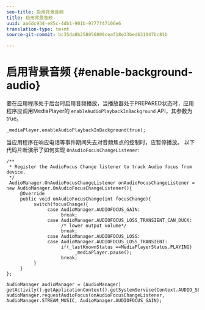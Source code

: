 ```yaml
---
seo-title: 启用背景音频
title: 启用背景音频
uuid: aa6dc934-e85c-4db1-901b-9777f47106e6
translation-type: tm+mt
source-git-commit: bc35da8b258056809ceaf18e33bed631047bc81b

---
```



# 启用背景音频 {#enable-background-audio}

要在应用程序处于后台时启用音频播放，当播放器处于PREPARED状态时，应用程序应调用MediaPlayer的 `enableAudioPlaybackInBackground` API，其参数为true。

```
_mediaPlayer.enableAudioPlaybackInBackground(true);
```

当应用程序在响应电话等事件期间失去对音频焦点的控制时，应暂停播放。 以下代码片断演示了如何实现 `OnAudioFocusChangeListener`:

```
/** 
 * Register the AudioFocus Change listener to track Audio focus from device. 
 */ 
 AudioManager.OnAudioFocusChangeListener onAudioFocusChangeListener = new AudioManager.OnAudioFocusChangeListener(){ 
     @Override 
     public void onAudioFocusChange(int focusChange){ 
          switch(focusChange){ 
               case AudioManager.AUDIOFOCUS_GAIN: 
                    break; 
               case AudioManager.AUDIOFOCUS_LOSS_TRANSIENT_CAN_DUCK: 
                    /* lower output volume*/ 
                    break; 
               case AudioManager.AUDIOFOCUS_LOSS: 
               case AudioManager.AUDIOFOCUS_LOSS_TRANSIENT: 
                    if(_lastKnownStatus ==MediaPlayerStatus.PLAYING) 
                         _mediaPlayer.pause(); 
                    break; 
          } 
     } 
}; 
 
AudioManager audioManager = (AudioManager) getActivity().getApplicationContext().getSystemService(Context.AUDIO_SERVICE); 
audioManager.requestAudioFocus(onAudioFocusChangeListener, AudioManager.STREAM_MUSIC, AudioManager.AUDIOFOCUS_GAIN);
```
